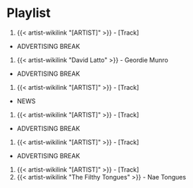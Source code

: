 # Playlist

1. {{< artist-wikilink "[ARTIST]" >}} - [Track]

- ADVERTISING BREAK

1. {{< artist-wikilink "David Latto" >}} - Geordie Munro

- ADVERTISING BREAK

1. {{< artist-wikilink "[ARTIST]" >}} - [Track]

- NEWS

1. {{< artist-wikilink "[ARTIST]" >}} - [Track]

- ADVERTISING BREAK

1. {{< artist-wikilink "[ARTIST]" >}} - [Track]

- ADVERTISING BREAK

1. {{< artist-wikilink "[ARTIST]" >}} - [Track]
2. {{< artist-wikilink "The Filthy Tongues" >}} - Nae Tongues
